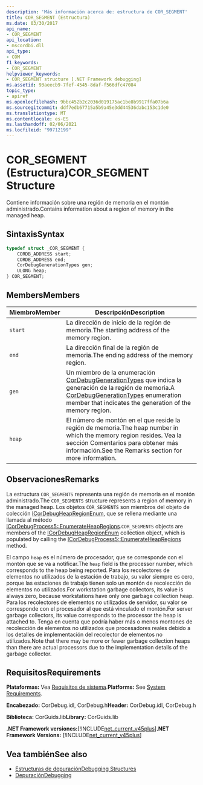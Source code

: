 ```yaml
---
description: 'Más información acerca de: estructura de COR_SEGMENT'
title: COR_SEGMENT (Estructura)
ms.date: 03/30/2017
api_name:
- COR_SEGMENT
api_location:
- mscordbi.dll
api_type:
- COM
f1_keywords:
- COR_SEGMENT
helpviewer_keywords:
- COR_SEGMENT structure [.NET Framework debugging]
ms.assetid: 93aeecb9-7fef-4545-8daf-f566dfc47084
topic_type:
- apiref
ms.openlocfilehash: 9bbc452b2c2036d019175ac1be8b9917ffa07b6a
ms.sourcegitcommit: ddf7edb67715a5b9a45e3dd44536dabc153c1de0
ms.translationtype: MT
ms.contentlocale: es-ES
ms.lasthandoff: 02/06/2021
ms.locfileid: "99712199"
---
```

# <a name="cor_segment-structure"></a><span data-ttu-id="f8226-103">COR_SEGMENT (Estructura)</span><span class="sxs-lookup"><span data-stu-id="f8226-103">COR_SEGMENT Structure</span></span>

<span data-ttu-id="f8226-104">Contiene información sobre una región de memoria en el montón administrado.</span><span class="sxs-lookup"><span data-stu-id="f8226-104">Contains information about a region of memory in the managed heap.</span></span>  
  
## <a name="syntax"></a><span data-ttu-id="f8226-105">Sintaxis</span><span class="sxs-lookup"><span data-stu-id="f8226-105">Syntax</span></span>  
  
```cpp  
typedef struct _COR_SEGMENT {  
    CORDB_ADDRESS start;
    CORDB_ADDRESS end;
    CorDebugGenerationTypes gen;
    ULONG heap;
} COR_SEGMENT;  
```  
  
## <a name="members"></a><span data-ttu-id="f8226-106">Members</span><span class="sxs-lookup"><span data-stu-id="f8226-106">Members</span></span>  
  
|<span data-ttu-id="f8226-107">Miembro</span><span class="sxs-lookup"><span data-stu-id="f8226-107">Member</span></span>|<span data-ttu-id="f8226-108">Descripción</span><span class="sxs-lookup"><span data-stu-id="f8226-108">Description</span></span>|  
|------------|-----------------|  
|`start`|<span data-ttu-id="f8226-109">La dirección de inicio de la región de memoria.</span><span class="sxs-lookup"><span data-stu-id="f8226-109">The starting address of the memory region.</span></span>|  
|`end`|<span data-ttu-id="f8226-110">La dirección final de la región de memoria.</span><span class="sxs-lookup"><span data-stu-id="f8226-110">The ending address of the memory region.</span></span>|  
|`gen`|<span data-ttu-id="f8226-111">Un miembro de la enumeración [CorDebugGenerationTypes](cordebuggenerationtypes-enumeration.md) que indica la generación de la región de memoria.</span><span class="sxs-lookup"><span data-stu-id="f8226-111">A [CorDebugGenerationTypes](cordebuggenerationtypes-enumeration.md) enumeration member that indicates the generation of the memory region.</span></span>|  
|`heap`|<span data-ttu-id="f8226-112">El número de montón en el que reside la región de memoria.</span><span class="sxs-lookup"><span data-stu-id="f8226-112">The heap number in which the memory region resides.</span></span> <span data-ttu-id="f8226-113">Vea la sección Comentarios para obtener más información.</span><span class="sxs-lookup"><span data-stu-id="f8226-113">See the Remarks section for more information.</span></span>|  
  
## <a name="remarks"></a><span data-ttu-id="f8226-114">Observaciones</span><span class="sxs-lookup"><span data-stu-id="f8226-114">Remarks</span></span>  

 <span data-ttu-id="f8226-115">La estructura `COR_SEGMENTS` representa una región de memoria en el montón administrado.</span><span class="sxs-lookup"><span data-stu-id="f8226-115">The `COR_SEGMENTS` structure represents a region of memory in the managed heap.</span></span>  <span data-ttu-id="f8226-116">Los objetos `COR_SEGMENTS` son miembros del objeto de colección [ICorDebugHeapRegionEnum](icordebugheapsegmentenum-interface.md), que se rellena mediante una llamada al método [ICorDebugProcess5::EnumerateHeapRegions](icordebugprocess5-enumerateheapregions-method.md).</span><span class="sxs-lookup"><span data-stu-id="f8226-116">`COR_SEGMENTS` objects are members of the [ICorDebugHeapRegionEnum](icordebugheapsegmentenum-interface.md) collection object, which is populated by calling the [ICorDebugProcess5::EnumerateHeapRegions](icordebugprocess5-enumerateheapregions-method.md) method.</span></span>  
  
 <span data-ttu-id="f8226-117">El campo `heap` es el número de procesador, que se corresponde con el montón que se va a notificar.</span><span class="sxs-lookup"><span data-stu-id="f8226-117">The `heap` field is the processor number, which corresponds to the heap being reported.</span></span> <span data-ttu-id="f8226-118">Para los recolectores de elementos no utilizados de la estación de trabajo, su valor siempre es cero, porque las estaciones de trabajo tienen solo un montón de recolección de elementos no utilizados.</span><span class="sxs-lookup"><span data-stu-id="f8226-118">For workstation garbage collectors, its value is always zero, because workstations have only one garbage collection heap.</span></span> <span data-ttu-id="f8226-119">Para los recolectores de elementos no utilizados de servidor, su valor se corresponde con el procesador al que está vinculado el montón.</span><span class="sxs-lookup"><span data-stu-id="f8226-119">For server garbage collectors, its value corresponds to the processor the heap is attached to.</span></span> <span data-ttu-id="f8226-120">Tenga en cuenta que podría haber más o menos montones de recolección de elementos no utilizados que procesadores reales debido a los detalles de implementación del recolector de elementos no utilizados.</span><span class="sxs-lookup"><span data-stu-id="f8226-120">Note that there may be more or fewer garbage collection heaps than there are actual processors due to the implementation details of the garbage collector.</span></span>  
  
## <a name="requirements"></a><span data-ttu-id="f8226-121">Requisitos</span><span class="sxs-lookup"><span data-stu-id="f8226-121">Requirements</span></span>  

 <span data-ttu-id="f8226-122">**Plataformas:** Vea [Requisitos de sistema](../../get-started/system-requirements.md).</span><span class="sxs-lookup"><span data-stu-id="f8226-122">**Platforms:** See [System Requirements](../../get-started/system-requirements.md).</span></span>  
  
 <span data-ttu-id="f8226-123">**Encabezado:** CorDebug.idl, CorDebug.h</span><span class="sxs-lookup"><span data-stu-id="f8226-123">**Header:** CorDebug.idl, CorDebug.h</span></span>  
  
 <span data-ttu-id="f8226-124">**Biblioteca:** CorGuids.lib</span><span class="sxs-lookup"><span data-stu-id="f8226-124">**Library:** CorGuids.lib</span></span>  
  
 <span data-ttu-id="f8226-125">**.NET Framework versiones:**[!INCLUDE[net_current_v45plus](../../../../includes/net-current-v45plus-md.md)]</span><span class="sxs-lookup"><span data-stu-id="f8226-125">**.NET Framework Versions:** [!INCLUDE[net_current_v45plus](../../../../includes/net-current-v45plus-md.md)]</span></span>  
  
## <a name="see-also"></a><span data-ttu-id="f8226-126">Vea también</span><span class="sxs-lookup"><span data-stu-id="f8226-126">See also</span></span>

- [<span data-ttu-id="f8226-127">Estructuras de depuración</span><span class="sxs-lookup"><span data-stu-id="f8226-127">Debugging Structures</span></span>](debugging-structures.md)
- [<span data-ttu-id="f8226-128">Depuración</span><span class="sxs-lookup"><span data-stu-id="f8226-128">Debugging</span></span>](index.md)
